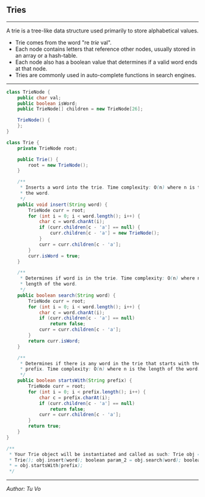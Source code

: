 ## Tries

---

A trie is a tree-like data structure used primarily to store alphabetical values.

- Trie comes from the word "re _trie_ val".
- Each node contains letters that reference other nodes, usually stored in an array or a hash-table.
- Each node also has a boolean value that determines if a valid word ends at that node.
- Tries are commonly used in auto-complete functions in search engines.

---

```java
class TrieNode {
    public char val;
    public boolean isWord;
    public TrieNode[] children = new TrieNode[26];

    TrieNode() {
    };
}

class Trie {
    private TrieNode root;

    public Trie() {
        root = new TrieNode();
    }

    /**
     * Inserts a word into the trie. Time complexity: O(n) where n is the length of
     * the word.
     */
    public void insert(String word) {
        TrieNode curr = root;
        for (int i = 0; i < word.length(); i++) {
            char c = word.charAt(i);
            if (curr.children[c - 'a'] == null) {
                curr.children[c - 'a'] = new TrieNode();
            }
            curr = curr.children[c - 'a'];
        }
        curr.isWord = true;
    }

    /**
     * Determines if word is in the trie. Time complexity: O(n) where n is the
     * length of the word.
     */
    public boolean search(String word) {
        TrieNode curr = root;
        for (int i = 0; i < word.length(); i++) {
            char c = word.charAt(i);
            if (curr.children[c - 'a'] == null)
                return false;
            curr = curr.children[c - 'a'];
        }
        return curr.isWord;
    }

    /**
     * Determines if there is any word in the trie that starts with the given
     * prefix. Time complexity: O(n) where n is the length of the word.
     */
    public boolean startsWith(String prefix) {
        TrieNode curr = root;
        for (int i = 0; i < prefix.length(); i++) {
            char c = prefix.charAt(i);
            if (curr.children[c - 'a'] == null)
                return false;
            curr = curr.children[c - 'a'];
        }
        return true;
    }
}

/**
 * Your Trie object will be instantiated and called as such: Trie obj = new
 * Trie(); obj.insert(word); boolean param_2 = obj.search(word); boolean param_3
 * = obj.startsWith(prefix);
 */
```

---

_Author: Tu Vo_
